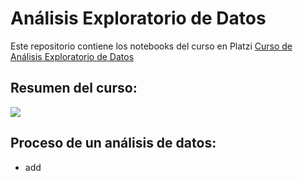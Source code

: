 # Análisis Exploratorio de Datos
Este repositorio contiene los notebooks del curso en Platzi [Curso de Análisis Exploratorio de Datos](https://platzi.com/cursos/analisis-exploratorio-datos/)


## Resumen del curso: 

[<img src="https://deepnote.com/buttons/try-in-a-jupyter-notebook.svg">](url)

## Proceso de un análisis de datos:

* add
